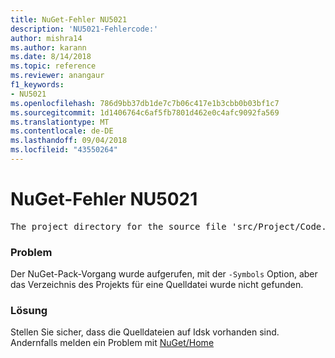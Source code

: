 ```yaml
---
title: NuGet-Fehler NU5021
description: 'NU5021-Fehlercode:'
author: mishra14
ms.author: karann
ms.date: 8/14/2018
ms.topic: reference
ms.reviewer: anangaur
f1_keywords:
- NU5021
ms.openlocfilehash: 786d9bb37db1de7c7b06c417e1b3cbb0b03bf1c7
ms.sourcegitcommit: 1d1406764c6af5fb7801d462e0c4afc9092fa569
ms.translationtype: MT
ms.contentlocale: de-DE
ms.lasthandoff: 09/04/2018
ms.locfileid: "43550264"
---
```

# <a name="nuget-error-nu5021"></a>NuGet-Fehler NU5021
<pre>The project directory for the source file 'src/Project/Code.cs' could not be found.</pre>

### <a name="issue"></a>Problem

Der NuGet-Pack-Vorgang wurde aufgerufen, mit der `-Symbols` Option, aber das Verzeichnis des Projekts für eine Quelldatei wurde nicht gefunden.


### <a name="solution"></a>Lösung

Stellen Sie sicher, dass die Quelldateien auf Idsk vorhanden sind. Andernfalls melden ein Problem mit [NuGet/Home](https://github.com/NuGet/Home/issues)

